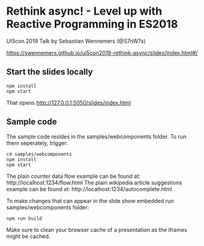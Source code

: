 # Rethink async! - Level up with Reactive Programming in ES2018
UI5con 2019 Talk by Sebastian Wennemers (@S7nW7s) 

https://swennemers.github.io/ui5con2019-rethink-async/slides/index.html#/

## Start the slides locally
```
npm install
npm start
```
That opens http://127.0.0.1:5050/slides/index.html

## Sample code
The sample code resides in the samples/webcomponents folder. To run them seperately, trigger:
```
cd samples/webcomponents
npm install
npm start
```
The plain counter data flow example can be found at: http://localhost:1234/flow.html
The plain wikipedia article suggestions example can be found at: http://localhost:1234/autocomplete.html

To make changes that can appear in the slide show embedded run samples/webcomponents folder:
```
npm run build
```
Make sure to clean your browser cache of a presentation as the iframes might be cached.
